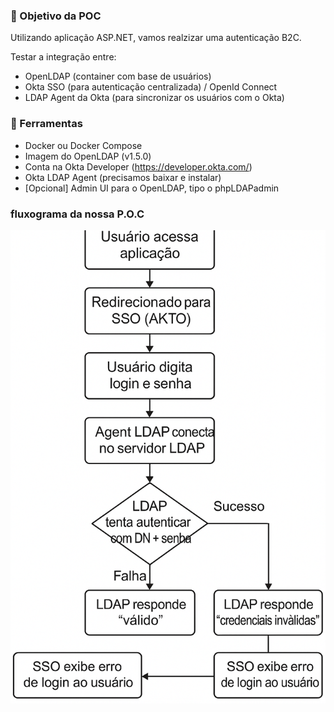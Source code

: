 ### 🧠 Objetivo da POC

Utilizando aplicação ASP.NET, vamos realzizar uma autenticação B2C.

Testar a integração entre:
* OpenLDAP (container com base de usuários)
* Okta SSO (para autenticação centralizada) / OpenId Connect
* LDAP Agent da Okta (para sincronizar os usuários com o Okta)

### 🧰 Ferramentas
* Docker ou Docker Compose
* Imagem do OpenLDAP (v1.5.0)
* Conta na Okta Developer (https://developer.okta.com/)
* Okta LDAP Agent (precisamos baixar e instalar)
* [Opcional] Admin UI para o OpenLDAP, tipo o phpLDAPadmin

### fluxograma da nossa P.O.C
![Alt ou título da imagem](img/fluxograma.png)

